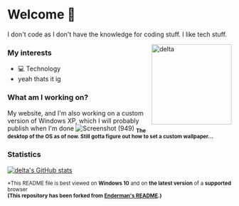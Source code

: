 # Welcome 👋

I don't code as I don't have the knowledge for coding stuff.
I like tech stuff.

<img align="right" alt="delta" width="180" src="https://avatars.githubusercontent.com/u/86793541?v=4" />

### My interests
* 💻 Technology
* yeah thats it ig

### What am I working on?
My website, and I'm also working on a custom version of Windows XP, which I will probably publish when I'm done
![Screenshot (949)](https://github.com/deltaALT/deltaALT/assets/154239532/3498150c-9ede-48ec-886a-65e5f1b9e820)
<sub><strong>The desktop of the OS as of now. Still gotta figure out how to set a custom wallpaper...</sub></strong>



### Statistics
[![delta's GitHub stats](https://github-readme-stats.vercel.app/api?username=deltaBTW&show_icons=true&theme=transparent)](https://github.com/anuraghazra/github-readme-stats)

<sub>*This README file is best viewed on <strong>Windows 10</strong> and on <strong>the latest version</strong> of a <strong>supported</strong> browser</sub>
<br>
<sub><strong>(This repository has been forked from [Enderman's README](https://github.com/endermanch/endermanch).)</strong></sub>
